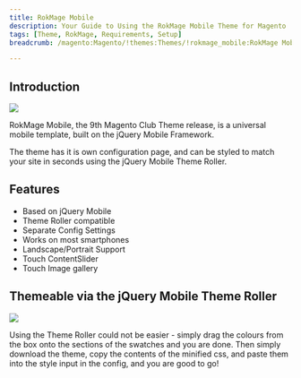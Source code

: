```yaml
---
title: RokMage Mobile
description: Your Guide to Using the RokMage Mobile Theme for Magento
tags: [Theme, RokMage, Requirements, Setup]
breadcrumb: /magento:Magento/!themes:Themes/!rokmage_mobile:RokMage Mobile

---
```


Introduction
-----

![][theme]

RokMage Mobile, the 9th Magento Club Theme release, is a universal mobile template, built on the jQuery Mobile Framework.

The theme has it is own configuration page, and can be styled to match your site in seconds using the jQuery Mobile Theme Roller. 

Features
-----

* Based on jQuery Mobile
* Theme Roller compatible
* Separate Config Settings
* Works on most smartphones
* Landscape/Portrait Support
* Touch ContentSlider
* Touch Image gallery

Themeable via the jQuery Mobile Theme Roller
-----

![][roller]

Using the Theme Roller could not be easier - simply drag the colours from the box onto the sections of the swatches and you are done. Then simply download the theme, copy the contents of the minified css, and paste them into the style input in the config, and you are good to go!

[theme]: assets/rokmage_mobile.jpeg
[rokmagelayout]: assets/RokMageLayout.jpg
[roller]: assets/roller.jpg
[download]: http://www.rockettheme.com/magento-downloads/club/2700-rokmagemobile
[filezilla]: https://filezilla-project.org/download.php